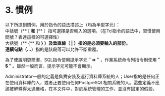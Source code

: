 # 3. 慣例

以下所提到慣例，用於指令的語法描述上（均為半型字元）：  
中括號（** \[ **和** \]** ）指可選擇是否輸入的選項。（在Tcl指令的語法中，習慣使用問號？表達這樣的可選擇性）  
大括號（** {** 和 **} **）及垂直線（** \| **）指的是必須要輸入的部份。  
連續句點（**...**）指的是該段落可以允許不斷重覆。

為了使說明更簡潔，SQL指令使用提示字元＂**=&gt;**＂，作業系統命令列指令則使用＂**$**＂。雖然一般而言，提示字元可能不會顯示。

Administrator一般的定義是負責安裝及運行資料庫系統的人；User指的是任何正在使用資料庫的人，或者正要使用任何PostgreSQL相關系統的人。這些定義不應該被解釋得太過嚴格，在本文件中，對於系統管理的工作，並沒有固定的假設。

